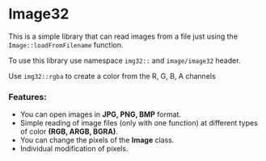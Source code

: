 # Image32

This is a simple library that can read images from a file
just using the ```Image::loadFromFilename``` function.

To use this library use namespace ```img32::``` and ```image/image32``` header.

Use ```img32::rgba``` to create a color from the R, G, B, A channels

### Features:
-  You can open images in **JPG, PNG, BMP** format.
-  Simple reading of image files (only with one function) at different types of color **(RGB, ARGB, BGRA)**.
-  You can change the pixels of the **Image** class.
-  Individual modification of pixels.